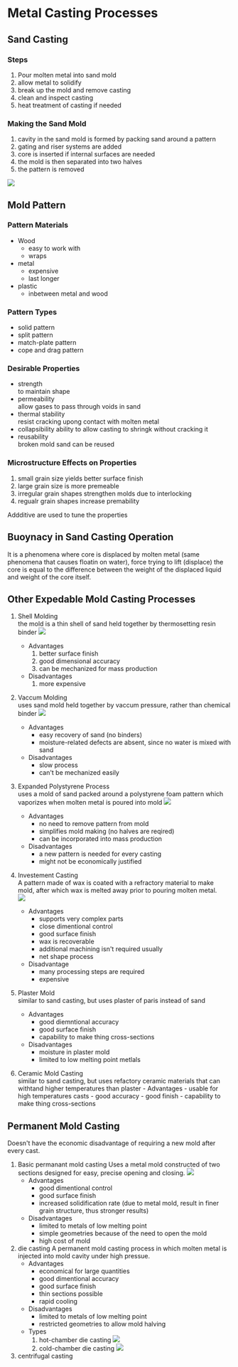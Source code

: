 # Metal Casting Processes

## Sand Casting
### Steps
1. Pour molten metal into sand mold
2. allow metal to solidify
3. break up the mold and remove casting
4. clean and inspect casting
5. heat treatment of casting if needed

### Making the Sand Mold
1. cavity in the sand mold is formed by packing sand around a pattern
2. gating and riser systems are added
2. core is inserted if internal surfaces are needed
2. the mold is then separated into two halves
3. the pattern is removed

![](summary_images/sand_casting_steps.png)

## Mold Pattern
### Pattern Materials
- Wood
    - easy to work with
    - wraps
- metal
    - expensive
    - last longer
- plastic
    - inbetween metal and wood

### Pattern Types
- solid pattern
- split pattern
- match-plate pattern
- cope and drag pattern

### Desirable Properties
- strength  
    to maintain shape
- permeability  
    allow gases to pass through voids in sand
- thermal stability  
    resist cracking upong contact with molten metal
- collapsibility
    ability to allow casting to shringk without cracking it
- reusability  
    broken mold sand can be reused

### Microstructure Effects on Properties
1. small grain size yields better surface finish
2. large grain size is more premeable
3. irregular grain shapes strengthen molds due to interlocking
4. regualr grain shapes increase premability

Addditive are used to tune the properties

## Buoynacy in Sand Casting Operation
It is a phenomena where core is displaced by molten metal (same phenomena that causes floatin on water), force trying to lift (displace) the core is equal to the difference between the weight of the displaced liquid and weight of the core itself.

## Other Expedable Mold Casting Processes
1. Shell Molding  
the mold is a thin shell of sand held together by thermosetting resin binder
![](summary_images/shell_molding.jpg)
    - Advantages
        1. better surface finish
        2. good dimensional accuracy
        3. can be mechanized for mass production
    - Disadvantages
        1. more expensive
2. Vaccum Molding  
uses sand mold held together by vaccum pressure, rather than chemical binder
![](summary_images/vaccum_molding.jpg)
    - Advantages
        - easy recovery of sand (no binders)
        - moisture-related defects are absent, since no water is mixed with sand
    - Disadvantages
        - slow process
        - can't be mechanized easily
3. Expanded Polystyrene Process  
uses a mold of sand packed around a polystyrene foam pattern which vaporizes when molten metal is poured into mold
![](summary_images/expanded_polystyrene_process.png)
    - Advantages
        - no need to remove pattern from mold
        - simplifies mold making (no halves are reqired)
        - can be incorporated into mass production
    - Disadvantages
        - a new pattern is needed for every casting
        - might not be economically justified
4. Investement Casting  
A pattern made of wax is coated with a refractory material to make mold, after which wax is melted away prior to pouring molten metal.  
![](summary_images/investment_casting.png)
    - Advantages
        - supports very complex parts
        - close dimentional control
        - good surface finish
        - wax is recoverable
        - additional machining isn't required usually
        - net shape process
    - Disadvantage
        - many processing steps are required
        - expensive

5. Plaster Mold  
similar to sand casting, but uses plaster of paris instead of sand
    - Advantages
        - good diemntional accuracy
        - good surface finish
        - capability to make thing cross-sections
    - Disadvantages
        - moisture in plaster mold
        - limited to low melting point metlals

6. Ceramic Mold Casting  
    similar to sand casting, but uses refactory ceramic materials that can withtand higher temperatures than plaster
        - Advantages
            - usable for high temperatures casts
            - good accuracy
            - good finish
            - capability to make thing cross-sections

## Permanent Mold Casting
Doesn't have the economic disadvantage of requiring a new mold after every cast.
1. Basic permanant mold casting
Uses a metal mold constructed of two sections designed for easy, precise opening and closing.
![](summary_images/basic_permenant_casting.png)
    - Advantages
        - good dimentional control
        - good surface finish
        - increased solidification rate (due to metal mold, result in finer grain structure, thus stronger results)
    - Disadvantages
        - limited to metals of low melting point
        - simple geometries because of the need to open the mold
        - high cost of mold
2. die casting
A permanent mold casting process in which molten metal is injected into mold cavity under high pressue.
    - Advantages
        - economical for large quantities
        - good dimentional accuracy
        - good surface finish
        - thin sections possible
        - rapid cooling
    - Disadvantages
        - limited to metals of low melting point
        - restricted geometries to allow mold halving
    - Types
        1. hot-chamber die casting
            ![](summary_images\hot_chamber_die_casting.png)
        2. cold-chamber die casting
            ![](summary_images\hot_chamber_die_casting.png)
3. centrifugal casting